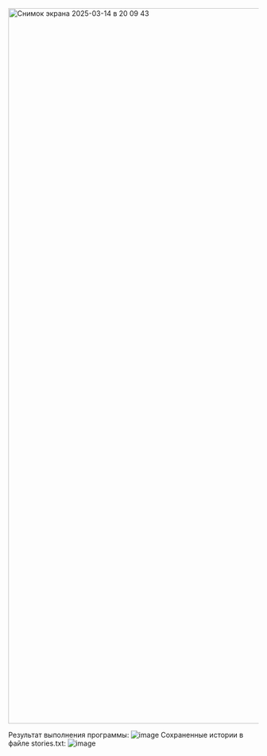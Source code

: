 <img width="1440" alt="Снимок экрана 2025-03-14 в 20 09 43" src="https://github.com/user-attachments/assets/8c5f179c-6203-4402-9a88-504aa9499595" />

Результат выполнения программы:
![image](https://github.com/user-attachments/assets/1c0e9a2f-598e-497e-b8f3-0415809cc18f)
Сохраненные истории в файле stories.txt:
![image](https://github.com/user-attachments/assets/777fcf6a-c623-468d-931e-8ba4910b7719)
